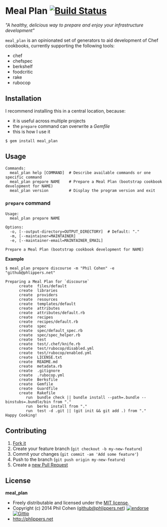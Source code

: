 # Meal Plan  [![Build Status](http://img.shields.io/travis-ci/phlipper/meal_plan.png)](https://travis-ci.org/phlipper/meal_plan)

_"A healthy, delicious way to prepare and enjoy your infrastructure development"_

`meal_plan` is an opinionated set of generators to aid development of Chef cookbooks, currently supporting the following tools:

* chef
* chefspec
* berkshelf
* foodcritic
* rake
* rubocop

## Installation

I recommend installing this in a central location, because:

* it is useful across multiple projects
* the `prepare` command can overwrite a _Gemfile_
* this is how I use it

```
$ gem install meal_plan
```


## Usage

```
Commands:
  meal_plan help [COMMAND]  # Describe available commands or one specific command
  meal_plan prepare NAME    # Prepare a Meal Plan (bootstrap cookbook development for NAME)
  meal_plan version         # Display the program version and exit
```

### `prepare` command

```
Usage:
  meal_plan prepare NAME

Options:
  -o, [--output-directory=OUTPUT_DIRECTORY]  # Default: "."
  -m, [--maintainer=MAINTAINER]
  -e, [--maintainer-email=MAINTAINER_EMAIL]

Prepare a Meal Plan (bootstrap cookbook development for NAME)
```

**Example**

```
$ meal_plan prepare discourse -m "Phil Cohen" -e "github@phlippers.net"

Preparing a Meal Plan for `discourse`
      create  files/default
      create  libraries
      create  providers
      create  resources
      create  templates/default
      create  attributes
      create  attributes/default.rb
      create  recipes
      create  recipes/default.rb
      create  spec
      create  spec/default_spec.rb
      create  spec/spec_helper.rb
      create  test
      create  test/.chef/knife.rb
      create  test/rubocop/disabled.yml
      create  test/rubocop/enabled.yml
      create  LICENSE.txt
      create  README.md
      create  metadata.rb
      create  .gitignore
      create  .rubocop.yml
      create  Berksfile
      create  Gemfile
      create  Guardfile
      create  Rakefile
         run  bundle check || bundle install --path=.bundle --binstubs=.bundle/bin from "."
         run  berks install from "."
         run  test -d .git || (git init && git add .) from "."
Happy Cooking!
```

## Contributing

1. [Fork it](https://github.com/phlipper/meal_plan/fork)
2. Create your feature branch (`git checkout -b my-new-feature`)
3. Commit your changes (`git commit -am 'Add some feature'`)
4. Push to the branch (`git push origin my-new-feature`)
5. Create a [new Pull Request](https://github.com/phlipper/meal_plan/pulls/new)


## License

**meal_plan**

* Freely distributable and licensed under the [MIT license](http://phlipper.mit-license.org/2014/license.html).
* Copyright (c) 2014 Phil Cohen (github@phlippers.net)  [![endorse](http://api.coderwall.com/phlipper/endorsecount.png)](http://coderwall.com/phlipper)  [![Gittip](http://img.shields.io/gittip/phlipper.png)](https://www.gittip.com/phlipper/)
* http://phlippers.net

